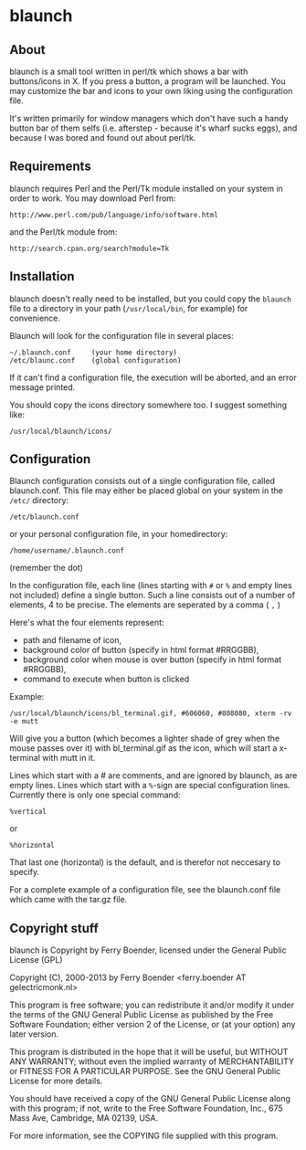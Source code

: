 blaunch
=======

About
-----

blaunch is a small tool written in perl/tk which shows a bar with buttons/icons
in X. If you press a button, a program will be launched.  You may customize the
bar and icons to your own liking using the configuration file. 

It's written primarily for window managers which don't have such a handy button
bar of them selfs (i.e. afterstep - because it's wharf sucks eggs), and because
I was bored and found out about perl/tk.
    
Requirements
------------

blaunch requires Perl and the Perl/Tk module installed on your system
in order to work. You may download Perl from:

    http://www.perl.com/pub/language/info/software.html

and the Perl/tk module from:

    http://search.cpan.org/search?module=Tk
	
Installation
------------

blaunch doesn't really need to be installed, but you could copy the `blaunch`
file to a directory in your path (`/usr/local/bin`, for example) for
convenience.
	
Blaunch will look for the configuration file in several places:

    ~/.blaunch.conf		(your home directory)
    /etc/blaunc.conf	(global configuration)
					 
If it can't find a configuration file, the execution will be aborted, and an
error message printed.

You should copy the icons directory somewhere too. I suggest something like:
	
    /usr/local/blaunch/icons/
		

Configuration
-------------
	
Blaunch configuration consists out of a single configuration file, called
blaunch.conf. This file may either be placed global on your system in the `/etc/`
directory:
	
    /etc/blaunch.conf
		
or your personal configuration file, in your homedirectory:

    /home/username/.blaunch.conf
		
(remember the dot)
	
In the configuration file, each line (lines starting with `#` or `%` and empty
lines not included) define a single button. Such a line consists out of a
number of elements, 4 to be precise. The elements are seperated by a comma ( `,`
)

Here's what the four elements represent:
	
*   path and filename of icon, 
*   background color of button (specify in html format #RRGGBB), 
*   background color when mouse is over button (specify in html format #RRGGBB),
*   command to execute when button is clicked
	
Example:
	
	/usr/local/blaunch/icons/bl_terminal.gif, #606060, #808080, xterm -rv -e mutt
	
Will give you a button (which becomes a lighter shade of grey when the mouse
passes over it) with bl_terminal.gif as the icon, which will start a x-terminal
with mutt in it.
	
Lines which start with a # are comments, and are ignored by blaunch, as are
empty lines. Lines which start with a `%`-sign are special configuration lines.
Currently there is only one special command:
	
	%vertical
	
or 
	
	%horizontal
	
That last one (horizontal) is the default, and is therefor not neccesary to specify.
	
For a complete example of a configuration file, see the blaunch.conf file which
came with the tar.gz file.
	
	
Copyright stuff
---------------

blaunch is Copyright by Ferry Boender, licensed under the General Public
License (GPL)

Copyright (C), 2000-2013 by Ferry Boender <ferry.boender AT gelectricmonk.nl>

This program is free software; you can redistribute it and/or modify it under
the terms of the GNU General Public License as published by the Free Software
Foundation; either version 2 of the License, or (at your option) any later
version.
    
This program is distributed in the hope that it will be useful, but WITHOUT ANY
WARRANTY; without even the implied warranty of MERCHANTABILITY or FITNESS FOR A
PARTICULAR PURPOSE. See the GNU General Public License for more details.
    
You should have received a copy of the GNU General Public License along with
this program; if not, write to the Free Software Foundation, Inc., 675 Mass
Ave, Cambridge, MA 02139, USA.
            
For more information, see the COPYING file supplied with this program.

